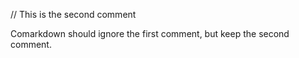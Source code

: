 // This is the second comment

Comarkdown should ignore the first comment, but keep the second comment.
